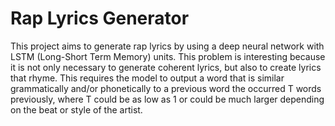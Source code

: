 # Rap Lyrics Generator
This project aims to generate rap lyrics by using a deep neural network with LSTM (Long-Short Term Memory) units. This problem is interesting because it is not only necessary to generate coherent lyrics, but also to create lyrics that rhyme. This requires the model to output a word that is similar grammatically and/or phonetically to a previous word the occurred T words previously, where T could be as low as 1 or could be much larger depending on the beat or style of the artist.
